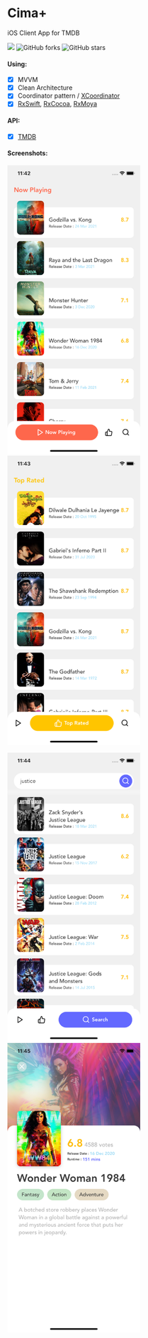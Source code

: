 # Cima+ 
iOS Client App for TMDB 

![](https://img.shields.io/badge/Platform-iOS-orange) ![GitHub forks](https://img.shields.io/github/forks/kerollesroshdi/Cima-?style=social) ![GitHub stars](https://img.shields.io/github/stars/kerollesroshdi/Cima-?style=social)

#### Using:
 - [x] MVVM
 - [x] Clean Architecture
 - [x] Coordinator pattern / [XCoordinator](https://github.com/quickbirdstudios/XCoordinator)
 - [x] [RxSwift](https://github.com/ReactiveX/RxSwift), [RxCocoa](https://github.com/ReactiveX/RxSwift/tree/master/RxCocoa), [RxMoya](https://github.com/Moya/Moya)
 
 #### API:
  - [x] [TMDB](https://developers.themoviedb.org/3)
  
 #### Screenshots:
 <img src="images/cima+nowplaying.jpg" width="300">  <img src="images/cima+toprated.jpg" width="300">
 
 <img src="images/cima+search.jpg" width="300"> <img src="images/cima+wonderwoman.jpg" width="300">  
